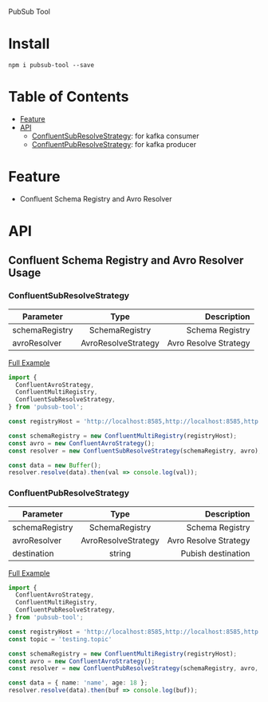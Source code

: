 

PubSub Tool

# Install

```
npm i pubsub-tool --save
```

# Table of Contents

- [Feature](#Feature)
- [API](#API)
  - [ConfluentSubResolveStrategy](#ConfluentSubResolveStrategy): for kafka consumer
  - [ConfluentPubResolveStrategy](#ConfluentPubResolveStrategy): for kafka producer

# Feature

* Confluent Schema Registry and Avro Resolver

# API

## Confluent Schema Registry and Avro Resolver Usage

### ConfluentSubResolveStrategy

Parameter | Type | Description
-----|:-----:|-----:|
schemaRegistry | SchemaRegistry | Schema Registry
avroResolver | AvroResolveStrategy | Avro Resolve Strategy

[Full Example](https://github.com/SteveLin100132/pubsub-tool/blob/master/examples/confluent-kafka-consumer.ts)

```typescript
import {
  ConfluentAvroStrategy,
  ConfluentMultiRegistry,
  ConfluentSubResolveStrategy,
} from 'pubsub-tool';

const registryHost = 'http://localhost:8585,http://localhost:8585,http://localhost:8585';

const schemaRegistry = new ConfluentMultiRegistry(registryHost);
const avro = new ConfluentAvroStrategy();
const resolver = new ConfluentSubResolveStrategy(schemaRegistry, avro);

const data = new Buffer();
resolver.resolve(data).then(val => console.log(val));
```

### ConfluentPubResolveStrategy

Parameter | Type | Description
-----|:-----:|-----:|
schemaRegistry | SchemaRegistry | Schema Registry
avroResolver | AvroResolveStrategy | Avro Resolve Strategy
destination | string | Pubish destination

[Full Example](https://github.com/SteveLin100132/pubsub-tool/blob/master/examples/confluent-kafka-producer.ts)

```typescript
import {
  ConfluentAvroStrategy,
  ConfluentMultiRegistry,
  ConfluentPubResolveStrategy,
} from 'pubsub-tool';

const registryHost = 'http://localhost:8585,http://localhost:8585,http://localhost:8585';
const topic = 'testing.topic'

const schemaRegistry = new ConfluentMultiRegistry(registryHost);
const avro = new ConfluentAvroStrategy();
const resolver = new ConfluentPubResolveStrategy(schemaRegistry, avro, topic);

const data = { name: 'name', age: 18 };
resolver.resolve(data).then(buf => console.log(buf));
```